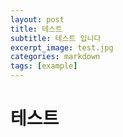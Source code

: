 ```yaml
---
layout: post
title: 테스트
subtitle: 테스트 입니다
excerpt_image: test.jpg
categories: markdown
tags: [example]
---
```


# 테스트
